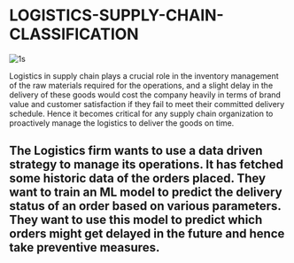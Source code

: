 # LOGISTICS-SUPPLY-CHAIN-CLASSIFICATION

![1s](https://user-images.githubusercontent.com/34785563/141178157-b4befb26-0f35-44ab-baa7-82cbdbfc38f1.jpg)

Logistics in supply chain plays a crucial role in the inventory management of the raw materials required for the operations, and a slight delay in the delivery of these goods would cost the company heavily in terms of brand value and customer satisfaction if they fail to meet their committed delivery schedule. Hence it becomes critical for any supply chain organization to proactively manage the logistics to deliver the goods on time.

## The Logistics firm wants to use a data driven strategy to manage its operations. It has fetched some historic data of the orders placed. They want to train an ML model to predict the delivery status of an order based on various parameters. They want to use this model to predict which orders might get delayed in the future and hence take preventive measures.

